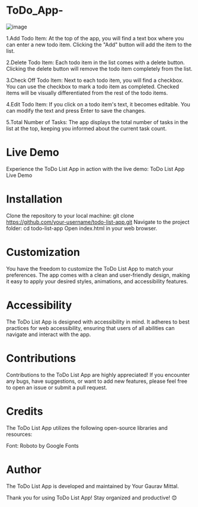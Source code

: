 # ToDo_App-
![image](https://github.com/gauravmittal54/ToDo_App-/assets/61792468/4fe175e9-30b2-4c88-bd9b-29e3277160fe)

1.Add Todo Item: At the top of the app, you will find a text box where you can enter a new todo item. Clicking the "Add" button will add the item to the list.

2.Delete Todo Item: Each todo item in the list comes with a delete button. Clicking the delete button will remove the todo item completely from the list.

3.Check Off Todo Item: Next to each todo item, you will find a checkbox. You can use the checkbox to mark a todo item as completed. Checked items will be visually differentiated from the rest of the todo items.

4.Edit Todo Item: If you click on a todo item's text, it becomes editable. You can modify the text and press Enter to save the changes.

5.Total Number of Tasks: The app displays the total number of tasks in the list at the top, keeping you informed about the current task count.


# Live Demo
Experience the ToDo List App in action with the live demo: ToDo List App Live Demo

# Installation
Clone the repository to your local machine:
git clone https://github.com/your-username/todo-list-app.git
Navigate to the project folder:
cd todo-list-app
Open index.html in your web browser.

# Customization
You have the freedom to customize the ToDo List App to match your preferences. The app comes with a clean and user-friendly design, making it easy to apply your desired styles, animations, and accessibility features.

# Accessibility
The ToDo List App is designed with accessibility in mind. It adheres to best practices for web accessibility, ensuring that users of all abilities can navigate and interact with the app.

# Contributions
Contributions to the ToDo List App are highly appreciated! If you encounter any bugs, have suggestions, or want to add new features, please feel free to open an issue or submit a pull request.


# Credits
The ToDo List App utilizes the following open-source libraries and resources:

Font: Roboto by Google Fonts

# Author
The ToDo List App is developed and maintained by Your Gaurav Mittal.

Thank you for using ToDo List App! Stay organized and productive! 😊
